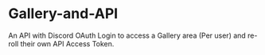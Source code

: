 # Gallery-and-API
An API with Discord OAuth Login to access a Gallery area (Per user) and re-roll their own API Access Token.
